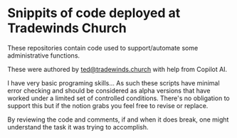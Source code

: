 # Snippits of code deployed at Tradewinds Church

These repositories contain code used to support/automate some administrative functions.

These were authored by ted@tradewinds.church with help from Copilot AI.

I have very basic programing skills... As such these scripts have minimal error checking and should be considered as alpha versions that have worked under a limited set of controlled conditions. There's no obligation to support this but if the notion grabs you feel free to revise or replace. 

By reviewing the code and comments, if and when it does break, one might understand the task it was trying to accomplish.

<!--

**Here are some ideas to get you started:**

🙋‍♀️ A short introduction - what is your organization all about?
🌈 Contribution guidelines - how can the community get involved?
👩‍💻 Useful resources - where can the community find your docs? Is there anything else the community should know?
🍿 Fun facts - what does your team eat for breakfast?
🧙 Remember, you can do mighty things with the power of [Markdown](https://docs.github.com/github/writing-on-github/getting-started-with-writing-and-formatting-on-github/basic-writing-and-formatting-syntax)
-->
